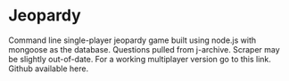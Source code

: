 # Jeopardy
Command line single-player jeopardy game built using node.js with mongoose as the database. Questions pulled from j-archive. Scraper may be slightly out-of-date.
For a working multiplayer version go to this link. Github available here. 

